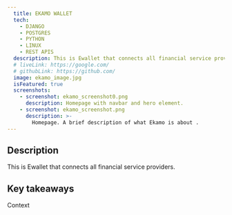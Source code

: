 ```yaml
---
  title: EKAMO WALLET
  tech:
    - DJANGO
    - POSTGRES
    - PYTHON
    - LINUX
    - REST APIS
  description: This is Ewallet that connects all financial service providers.
  # liveLink: https://google.com/
  # githubLink: https://github.com/
  image: ekamo_image.jpg
  isFeatured: true
  screenshots:
    - screenshot: ekamo_screenshot0.png
      description: Homepage with navbar and hero element.
    - screenshot: ekamo_screenshot.png
      description: >-
        Homepage. A brief description of what Ekamo is about . 
---
```


## Description

This is Ewallet that connects all financial service providers.

## Key takeaways

Context

